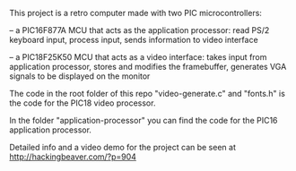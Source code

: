 This project is a retro computer made with two PIC microcontrollers:

– a PIC16F877A MCU that acts as the application processor: read PS/2 keyboard input, process input, sends information to video interface

– a PIC18F25K50 MCU that acts as a video interface: takes input from application processor, stores and modifies the framebuffer, generates VGA signals to be displayed on the monitor

The code in the root folder of this repo "video-generate.c" and "fonts.h"  is the code for the PIC18 video processor.

In the folder "application-processor" you can find the code for the PIC16 application processor.

Detailed info and a video demo for the project can be seen at http://hackingbeaver.com/?p=904
